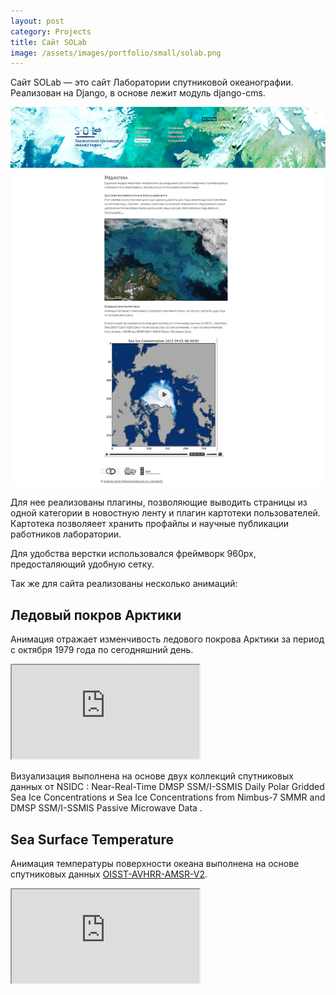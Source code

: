 ```yaml
--- 
layout: post
category: Projects
title: Сайт SOLab
image: /assets/images/portfolio/small/solab.png
---
```


Сайт SOLab — это сайт Лаборатории спутниковой океанографии. Реализован на Django, в основе лежит модуль django-cms.

 <!--more-->
<img src="/assets/images/portfolio/solab.png" class="img-responsive">


Для нее реализованы плагины, позволяющие выводить страницы из одной категории в новостную ленту и плагин картотеки пользователей. Картотека позволяеет хранить профайлы и научные публикации работников лаборатории.

Для удобства верстки использовался фреймворк 960px, предосталяющий удобную сетку.

Так же для сайта реализованы несколько анимаций:

## Ледовый покров Арктики

Анимация отражает изменчивость ледового покрова Арктики за период с октября 1979 года по сегодняшний день.

<div class="embed-responsive embed-responsive-4by3">
  <iframe class="embed-responsive-item" src="https://www.youtube.com/embed/fKj1DYthD8Y"></iframe>
</div>
 

Визуализация выполнена на основе двух коллекций спутниковых данных от NSIDC : Near-Real-Time DMSP SSM/I-SSMIS Daily Polar Gridded Sea Ice Concentrations и Sea Ice Concentrations from Nimbus-7 SMMR and DMSP SSM/I-SSMIS Passive Microwave Data .

## Sea Surface Temperature
Анимация температуры поверхности океана выполнена на основе спутниковых данных [OISST-AVHRR-AMSR-V2](http://satin.rshu.ru/products/9).


<div class="embed-responsive embed-responsive-16by9">
  <iframe class="embed-responsive-item" src="https://www.youtube.com/embed/1kdb8xgWUXw"></iframe>
</div>

